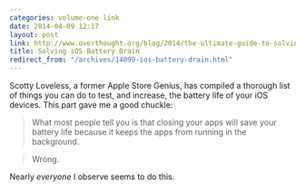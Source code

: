 ```yaml
---
categories: volume-one link
date: 2014-04-09 12:17
layout: post
link: http://www.overthought.org/blog/2014/the-ultimate-guide-to-solving-ios-battery-drain
title: Solving iOS Battery Drain
redirect_from: "/archives/14099-ios-battery-drain.html"
---
```



Scotty Loveless, a former Apple Store Genius, has compiled a thorough list of things you can do to test, and increase, the battery life of your iOS devices. This part gave me a good chuckle: 

> What most people tell you is that closing your apps will save your battery life because it keeps the apps from running in the background.

> Wrong.

Nearly *everyone* I observe seems to do this. 
